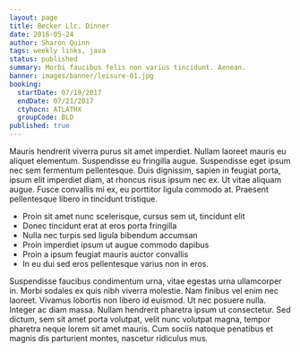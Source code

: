 ```yaml
---
layout: page
title: Becker Llc. Dinner
date: 2016-05-24
author: Sharon Quinn
tags: weekly links, java
status: published
summary: Morbi faucibus felis non varius tincidunt. Aenean.
banner: images/banner/leisure-01.jpg
booking:
  startDate: 07/19/2017
  endDate: 07/21/2017
  ctyhocn: ATLATHX
  groupCode: BLD
published: true
---
```

Mauris hendrerit viverra purus sit amet imperdiet. Nullam laoreet mauris eu aliquet elementum. Suspendisse eu fringilla augue. Suspendisse eget ipsum nec sem fermentum pellentesque. Duis dignissim, sapien in feugiat porta, ipsum elit imperdiet diam, at rhoncus risus ipsum nec ex. Ut vitae aliquam augue. Fusce convallis mi ex, eu porttitor ligula commodo at. Praesent pellentesque libero in tincidunt tristique.

* Proin sit amet nunc scelerisque, cursus sem ut, tincidunt elit
* Donec tincidunt erat at eros porta fringilla
* Nulla nec turpis sed ligula bibendum accumsan
* Proin imperdiet ipsum ut augue commodo dapibus
* Proin a ipsum feugiat mauris auctor convallis
* In eu dui sed eros pellentesque varius non in eros.

Suspendisse faucibus condimentum urna, vitae egestas urna ullamcorper in. Morbi sodales ex quis nibh viverra molestie. Nam finibus vel enim nec laoreet. Vivamus lobortis non libero id euismod. Ut nec posuere nulla. Integer ac diam massa. Nullam hendrerit pharetra ipsum ut consectetur. Sed dictum, sem sit amet porta volutpat, velit nunc volutpat magna, tempor pharetra neque lorem sit amet mauris. Cum sociis natoque penatibus et magnis dis parturient montes, nascetur ridiculus mus.
